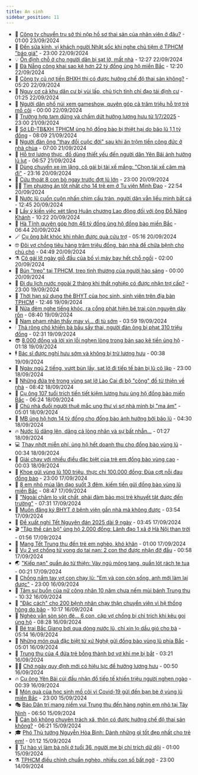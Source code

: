 ```yaml
---
title: An sinh
sidebar_position: 11
---
```


<!-- dantri-an-sinh:START -->
- 👺 [Công ty chuyển trụ sở thì nộp hồ sơ thai sản của nhân viên ở đâu?](https://dantri.com.vn/an-sinh/cong-ty-chuyen-tru-so-thi-nop-ho-so-thai-san-cua-nhan-vien-o-dau-20240921182618037.htm) - 01:00 23/09/2024
- 👀 [Đến sửa kính, vị khách người Nhật sốc khi nghe chủ tiệm ở TPHCM &quot;báo giá&quot;](https://dantri.com.vn/an-sinh/den-sua-kinh-vi-khach-nguoi-nhat-soc-khi-nghe-chu-tiem-o-tphcm-bao-gia-20240922153300290.htm) - 23:00 22/09/2024
- 💡 [Ổn định chỗ ở cho người dân bị sạt lở, mất nhà](https://dantri.com.vn/an-sinh/on-dinh-cho-o-cho-nguoi-dan-bi-sat-lo-mat-nha-20240922153357076.htm) - 12:27 22/09/2024
- 💄 [Đà Nẵng công khai sao kê hơn 22 tỷ đồng ủng hộ miền Bắc](https://dantri.com.vn/an-sinh/da-nang-cong-khai-sao-ke-hon-22-ty-dong-ung-ho-mien-bac-20240922182938937.htm) - 12:20 22/09/2024
- 🧠 [Công ty cũ nợ tiền BHXH thì có được hưởng chế độ thai sản không?](https://dantri.com.vn/an-sinh/cong-ty-cu-no-tien-bhxh-thi-co-duoc-huong-che-do-thai-san-khong-20240917143422864.htm) - 05:20 22/09/2024
- 🫣 [Nguy cơ cả khu dân cư bị vùi lấp, chủ tịch tỉnh chỉ đạo tái định cư](https://dantri.com.vn/an-sinh/nguy-co-ca-khu-dan-cu-bi-vui-lap-chu-tich-tinh-chi-dao-tai-dinh-cu-20240921145032494.htm) - 01:25 22/09/2024
- 🥸 [Người dân phố núi xem gameshow, quyên góp cả trăm triệu hỗ trợ trẻ mồ côi](https://dantri.com.vn/an-sinh/nguoi-dan-pho-nui-xem-gameshow-quyen-gop-ca-tram-trieu-ho-tro-tre-mo-coi-20240921174752091.htm) - 00:00 22/09/2024
- 🤭 [Trường hợp tạm dừng và chấm dứt hưởng lương hưu từ 1/7/2025](https://dantri.com.vn/an-sinh/truong-hop-tam-dung-va-cham-dut-huong-luong-huu-tu-172025-20240921172130777.htm) - 23:00 21/09/2024
- 💂 [Sở LĐ-TB&amp;XH TPHCM ủng hộ đồng bào bị thiệt hại do bão lũ 1,1 tỷ đồng](https://dantri.com.vn/an-sinh/so-ld-tbxh-tphcm-ung-ho-dong-bao-bi-thiet-hai-do-bao-lu-11-ty-dong-20240921141826383.htm) - 08:09 21/09/2024
- 🦣 [Người đàn ông &quot;thay đổi cuộc đời&quot; sau khi ăn trộm tiền công đức ở nhà chùa](https://dantri.com.vn/an-sinh/nguoi-dan-ong-thay-doi-cuoc-doi-sau-khi-an-trom-tien-cong-duc-o-nha-chua-20240919224740127.htm) - 07:00 21/09/2024
- 🧰 [Hỗ trợ lương thực, đồ dùng thiết yếu đến người dân Yên Bái ảnh hưởng lũ lụt](https://dantri.com.vn/an-sinh/ho-tro-luong-thuc-do-dung-thiet-yeu-den-nguoi-dan-yen-bai-anh-huong-lu-lut-20240921124803749.htm) - 06:57 21/09/2024
- 🤩 [Dùng chuyến xe im lặng, cô gái bị tài xế mắng: &quot;Chọn tài xế câm mà đi&quot;](https://dantri.com.vn/an-sinh/dung-chuyen-xe-im-lang-co-gai-bi-tai-xe-mang-chon-tai-xe-cam-ma-di-20240920230555008.htm) - 23:16 20/09/2024
- 🤖 [Cứu thoát 8 con bò ngay trước đợt lũ lớn](https://dantri.com.vn/an-sinh/cuu-thoat-8-con-bo-ngay-truoc-dot-lu-lon-20240920214543827.htm) - 23:00 20/09/2024
- 🧑‍💻 [Tìm phương án tốt nhất cho 14 trẻ em ở Tu viện Minh Đạo](https://dantri.com.vn/an-sinh/tim-phuong-an-tot-nhat-cho-14-tre-em-o-tu-vien-minh-dao-20240920164954366.htm) - 22:54 20/09/2024
- 🦍 [Nước lũ cuồn cuộn nhấn chìm cầu tràn, người dân vẫn liều mình bắt cá](https://dantri.com.vn/an-sinh/nuoc-lu-cuon-cuon-nhan-chim-cau-tran-nguoi-dan-van-lieu-minh-bat-ca-20240920192104076.htm) - 12:45 20/09/2024
- 🦆 [Lấy ý kiến việc xét tặng Huân chương Lao động đối với ông Đỗ Năng Khánh](https://dantri.com.vn/an-sinh/lay-y-kien-viec-xet-tang-huan-chuong-lao-dong-doi-voi-ong-do-nang-khanh-20240920171601464.htm) - 10:22 20/09/2024
- 🌊 [Hà Tĩnh quyên góp hơn 46 tỷ đồng ủng hộ đồng bào miền Bắc](https://dantri.com.vn/an-sinh/ha-tinh-quyen-gop-hon-46-ty-dong-ung-ho-dong-bao-mien-bac-20240920114653842.htm) - 06:44 20/09/2024
- 🪄 [Cụ ông bật khóc khi nhận được quà cứu trợ](https://dantri.com.vn/an-sinh/cu-ong-bat-khoc-khi-nhan-duoc-qua-cuu-tro-20240920115525362.htm) - 05:16 20/09/2024
- 🤓 [Đôi vợ chồng tiêu hàng trăm triệu đồng, bán nhà để chữa bệnh cho chú chó](https://dantri.com.vn/an-sinh/doi-vo-chong-tieu-hang-tram-trieu-dong-ban-nha-de-chua-benh-cho-chu-cho-20240919210319479.htm) - 04:49 20/09/2024
- ⚗️ [Cô gái lỡ ngày giỗ đầu của bố vì máy bay hết chỗ ngồi](https://dantri.com.vn/an-sinh/co-gai-lo-ngay-gio-dau-cua-bo-vi-may-bay-het-cho-ngoi-20240919175955906.htm) - 02:00 20/09/2024
- 💃 [Bún &quot;treo&quot; tại TPHCM, treo tình thương của người hào sảng](https://dantri.com.vn/an-sinh/bun-treo-tai-tphcm-treo-tinh-thuong-cua-nguoi-hao-sang-20240919160410473.htm) - 00:00 20/09/2024
- 💼 [Đi du lịch nước ngoài 2 tháng khi thất nghiệp có được nhận trợ cấp?](https://dantri.com.vn/an-sinh/di-du-lich-nuoc-ngoai-2-thang-khi-that-nghiep-co-duoc-nhan-tro-cap-20240918170043691.htm) - 23:00 19/09/2024
- 🤖 [Thời hạn sử dụng thẻ BHYT của học sinh, sinh viên trên địa bàn TPHCM](https://dantri.com.vn/an-sinh/thoi-han-su-dung-the-bhyt-cua-hoc-sinh-sinh-vien-tren-dia-ban-tphcm-20240919111607926.htm) - 12:46 19/09/2024
- 🧐 [Nửa đêm nghe tiếng khóc, ra cổng phát hiện bé trai còn nguyên dây rốn](https://dantri.com.vn/an-sinh/nua-dem-nghe-tieng-khoc-ra-cong-phat-hien-be-trai-con-nguyen-day-ron-20240919151715265.htm) - 08:40 19/09/2024
- 💯 [Nam phạm nhân thấy may vì... đi tù sớm](https://dantri.com.vn/an-sinh/nam-pham-nhan-thay-may-vi-di-tu-som-20240918231435606.htm) - 03:59 19/09/2024
- 🕯 [Thả rông chó khiến bà bầu sẩy thai, người đàn ông bị phạt 310 triệu đồng](https://dantri.com.vn/an-sinh/tha-rong-cho-khien-ba-bau-say-thai-nguoi-dan-ong-bi-phat-310-trieu-dong-20240918212010368.htm) - 02:31 19/09/2024
- 😎 [8.000 đồng và lời xin lỗi nghẹn lòng trong bản sao kê tiền ủng hộ](https://dantri.com.vn/an-sinh/8000-dong-va-loi-xin-loi-nghen-long-trong-ban-sao-ke-tien-ung-ho-20240918112205314.htm) - 01:18 19/09/2024
- 🕴 [Bác sĩ được nghỉ hưu sớm và không bị trừ lương hưu](https://dantri.com.vn/an-sinh/bac-si-duoc-nghi-huu-som-va-khong-bi-tru-luong-huu-20240916112621955.htm) - 00:38 19/09/2024
- 🤖 [Ngày ngủ 2 tiếng, vượt bùn lầy, sạt lở đi tiếp tế bản bị lũ cô lập](https://dantri.com.vn/an-sinh/ngay-ngu-2-tieng-vuot-bun-lay-sat-lo-di-tiep-te-ban-bi-lu-co-lap-20240917165048030.htm) - 23:00 18/09/2024
- 🤡 [Những đứa trẻ trong vùng sạt lở Lào Cai đi bộ &quot;cõng&quot; đồ từ thiện về nhà](https://dantri.com.vn/an-sinh/nhung-dua-tre-trong-vung-sat-lo-lao-cai-di-bo-cong-do-tu-thien-ve-nha-20240918151745033.htm) - 08:42 18/09/2024
- 💪 [Cụ ông 107 tuổi trích tiền tiết kiệm lương hưu ủng hộ đồng bào miền Bắc](https://dantri.com.vn/an-sinh/cu-ong-107-tuoi-trich-tien-tiet-kiem-luong-huu-ung-ho-dong-bao-mien-bac-20240917170527017.htm) - 06:24 18/09/2024
- 🌝 [Chủ nhà đuổi người thuê mắc ung thư vì sợ nhà mình bị &quot;ma ám&quot;](https://dantri.com.vn/an-sinh/chu-nha-duoi-nguoi-thue-mac-ung-thu-vi-so-nha-minh-bi-ma-am-20240917162858287.htm) - 05:01 18/09/2024
- 🤩 [MB ủng hộ hơn 14 tỷ đồng cho đồng bào ảnh hưởng bởi bão lũ](https://dantri.com.vn/an-sinh/mb-ung-ho-hon-14-ty-dong-cho-dong-bao-anh-huong-boi-bao-lu-20240918110650483.htm) - 04:30 18/09/2024
- 🔥 [Nước lũ dâng lên, dâng cả lòng nhân và sự bất nhẫn…](https://dantri.com.vn/an-sinh/nuoc-lu-dang-len-dang-ca-long-nhan-va-su-bat-nhan-20240917095143021.htm) - 01:27 18/09/2024
- 💻 [Thay nhớt miễn phí, ủng hộ hết doanh thu cho đồng bào vùng lũ](https://dantri.com.vn/an-sinh/thay-nhot-mien-phi-ung-ho-het-doanh-thu-cho-dong-bao-vung-lu-20240917123948493.htm) - 00:34 18/09/2024
- 💄 [Giải chạy với nhiều điều đặc biệt của trẻ em đồng bào vùng cao](https://dantri.com.vn/an-sinh/giai-chay-voi-nhieu-dieu-dac-biet-cua-tre-em-dong-bao-vung-cao-20240917205047572.htm) - 00:03 18/09/2024
- 🦆 [Khoe gửi vùng lũ 100 triệu, thực chi 100.000 đồng: Đùa cợt nỗi đau đồng bào](https://dantri.com.vn/an-sinh/khoe-gui-vung-lu-100-trieu-thuc-chi-100000-dong-dua-cot-noi-dau-dong-bao-20240917103138695.htm) - 23:00 17/09/2024
- 🐲 [8 em nhỏ múa lân dạo suốt 3 đêm, kiếm tiền gửi đồng bào vùng lũ miền Bắc](https://dantri.com.vn/an-sinh/8-em-nho-mua-lan-dao-suot-3-dem-kiem-tien-gui-dong-bao-vung-lu-mien-bac-20240917153105619.htm) - 08:47 17/09/2024
- 🥷 [&quot;Ngoài chăm lo vật chất, phải đảm bảo mọi trẻ khuyết tật được đến trường&quot;](https://dantri.com.vn/an-sinh/ngoai-cham-lo-vat-chat-phai-dam-bao-moi-tre-khuyet-tat-duoc-den-truong-20240917135917418.htm) - 07:31 17/09/2024
- 💯 [Muốn đăng ký BHYT ở bệnh viện gần nhà mà không được](https://dantri.com.vn/an-sinh/muon-dang-ky-bhyt-o-benh-vien-gan-nha-ma-khong-duoc-20240916123140427.htm) - 03:54 17/09/2024
- 🧐 [Đề xuất nghỉ Tết Nguyên đán 2025 dài 9 ngày](https://dantri.com.vn/an-sinh/de-xuat-nghi-tet-nguyen-dan-2025-dai-9-ngay-20240917100538560.htm) - 03:45 17/09/2024
- 🎬 [&quot;Tập thể cán bộ&quot; ủng hộ 2.000 đồng: Lãnh đạo 1 xã ở Hà Nội than trời](https://dantri.com.vn/an-sinh/tap-the-can-bo-ung-ho-2000-dong-lanh-dao-1-xa-o-ha-noi-than-troi-20240916213834534.htm) - 01:56 17/09/2024
- 🦍 [Mang Tết Trung thu đến trẻ em nghèo, khó khăn](https://dantri.com.vn/an-sinh/mang-tet-trung-thu-den-tre-em-ngheo-kho-khan-20240916214711214.htm) - 01:00 17/09/2024
- 🫶 [Vụ 2 vợ chồng tử vong do tai nạn: 2 con thơ được nhận đỡ đầu](https://dantri.com.vn/an-sinh/vu-2-vo-chong-tu-vong-do-tai-nan-2-con-tho-duoc-nhan-do-dau-20240916203014133.htm) - 00:58 17/09/2024
- 🌏 [&quot;Kiếp nạn&quot; quần áo từ thiện: Váy ngủ mỏng tang, quần lót rách te tua](https://dantri.com.vn/an-sinh/kiep-nan-quan-ao-tu-thien-vay-ngu-mong-tang-quan-lot-rach-te-tua-20240916194607368.htm) - 00:21 17/09/2024
- 🫣 [Chồng nắm tay vợ con chạy lũ: &quot;Em và con còn sống, anh mới làm lại được&quot;](https://dantri.com.vn/an-sinh/chong-nam-tay-vo-con-chay-lu-em-va-con-con-song-anh-moi-lam-lai-duoc-20240916171002703.htm) - 23:00 16/09/2024
- 🥰 [Tâm sự buồn của nữ công nhân 10 năm chưa nếm mùi bánh Trung thu](https://dantri.com.vn/an-sinh/tam-su-buon-cua-nu-cong-nhan-10-nam-chua-nem-mui-banh-trung-thu-20240916165735139.htm) - 10:32 16/09/2024
- 🎊 [&quot;Đặc cách&quot; cho 200 bệnh nhân chạy thận chuyển viện vì hệ thống hỏng do bão](https://dantri.com.vn/an-sinh/dac-cach-cho-200-benh-nhan-chay-than-chuyen-vien-vi-he-thong-hong-do-bao-20240916160527310.htm) - 10:17 16/09/2024
- 💄 [Nghèo vẫn sòn sòn đẻ... 6 con, cặp vợ chồng bị chỉ trích khi kêu gọi ủng hộ](https://dantri.com.vn/an-sinh/ngheo-van-son-son-de-6-con-cap-vo-chong-bi-chi-trich-khi-keu-goi-ung-ho-20240916150858415.htm) - 08:28 16/09/2024
- 👹 [Bé trai Bắc Giang bơi qua dòng nước lũ, chỉ xin lọ dầu gió cho bà](https://dantri.com.vn/an-sinh/be-trai-bac-giang-boi-qua-dong-nuoc-lu-chi-xin-lo-dau-gio-cho-ba-20240916120731928.htm) - 05:14 16/09/2024
- 💯 [Những món quà đặc biệt từ xứ Nghệ gửi đồng bào vùng lũ phía Bắc](https://dantri.com.vn/an-sinh/nhung-mon-qua-dac-biet-tu-xu-nghe-gui-dong-bao-vung-lu-phia-bac-20240916105310789.htm) - 05:01 16/09/2024
- 📝 [Trung thu của 4 đứa trẻ bỗng thành bơ vơ khi mẹ bị bắt](https://dantri.com.vn/an-sinh/trung-thu-cua-4-dua-tre-bong-thanh-bo-vo-khi-me-bi-bat-20240916092431512.htm) - 03:21 16/09/2024
- 👨‍🏫 [Chờ ngày quy định mới có hiệu lực để hưởng lương hưu](https://dantri.com.vn/an-sinh/cho-ngay-quy-dinh-moi-co-hieu-luc-de-huong-luong-huu-20240914161047614.htm) - 00:50 16/09/2024
- 🔥 [Cụ ông Yên Bái cúi đầu nhận đồ tiếp tế khiến triệu người nghẹn ngào](https://dantri.com.vn/an-sinh/cu-ong-yen-bai-cui-dau-nhan-do-tiep-te-khien-trieu-nguoi-nghen-ngao-20240916064711468.htm) - 00:39 16/09/2024
- 🧰 [Món quà của học sinh mồ côi vì Covid-19 gửi đến bạn bè ở vùng lũ miền Bắc](https://dantri.com.vn/an-sinh/mon-qua-cua-hoc-sinh-mo-coi-vi-covid-19-gui-den-ban-be-o-vung-lu-mien-bac-20240914130714491.htm) - 23:00 15/09/2024
- 🎭 [Báo Dân trí mang niềm vui Trung thu đến hàng nghìn em nhỏ tại Tây Ninh](https://dantri.com.vn/an-sinh/bao-dan-tri-mang-niem-vui-trung-thu-den-hang-nghin-em-nho-tai-tay-ninh-20240915034145355.htm) - 06:50 15/09/2024
- 🔭 [Cán bộ không chuyên trách xã, thôn có được hưởng chế độ thai sản không?](https://dantri.com.vn/an-sinh/can-bo-khong-chuyen-trach-xa-thon-co-duoc-huong-che-do-thai-san-khong-20240914181835059.htm) - 06:21 15/09/2024
- 🎓 [Phó Thủ tướng Nguyễn Hòa Bình: Dành những gì tốt đẹp nhất cho trẻ em!](https://dantri.com.vn/an-sinh/pho-thu-tuong-nguyen-hoa-binh-danh-nhung-gi-tot-dep-nhat-cho-tre-em-20240915053445872.htm) - 01:12 15/09/2024
- 🦅 [Tự hào vì làm bà nội ở tuổi 36, người mẹ bị chỉ trích dữ dội](https://dantri.com.vn/an-sinh/tu-hao-vi-lam-ba-noi-o-tuoi-36-nguoi-me-bi-chi-trich-du-doi-20240910115943320.htm) - 01:00 15/09/2024
- ⚗️ [TPHCM điều chỉnh chuẩn nghèo, nhiều con số bất ngờ](https://dantri.com.vn/an-sinh/tphcm-dieu-chinh-chuan-ngheo-nhieu-con-so-bat-ngo-20240914064054426.htm) - 23:00 14/09/2024<!-- dantri-an-sinh:END -->
